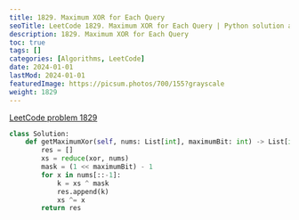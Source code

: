```yaml
---
title: 1829. Maximum XOR for Each Query
seoTitle: LeetCode 1829. Maximum XOR for Each Query | Python solution and explanation
description: 1829. Maximum XOR for Each Query
toc: true
tags: []
categories: [Algorithms, LeetCode]
date: 2024-01-01
lastMod: 2024-01-01
featuredImage: https://picsum.photos/700/155?grayscale
weight: 1829
---
```


[LeetCode problem 1829](https://leetcode.com/problems/maximum-xor-for-each-query/)

```python
class Solution:
    def getMaximumXor(self, nums: List[int], maximumBit: int) -> List[int]:
        res = []
        xs = reduce(xor, nums)
        mask = (1 << maximumBit) - 1
        for x in nums[::-1]:
            k = xs ^ mask
            res.append(k)
            xs ^= x
        return res

```
